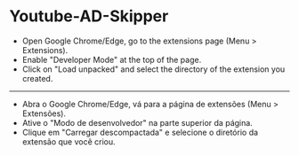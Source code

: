 # Youtube-AD-Skipper


- Open Google Chrome/Edge, go to the extensions page (Menu > Extensions).
- Enable "Developer Mode" at the top of the page.
- Click on "Load unpacked" and select the directory of the extension you created.
______________________________
- Abra o Google Chrome/Edge, vá para a página de extensões (Menu > Extensões).
- Ative o "Modo de desenvolvedor" na parte superior da página.
- Clique em "Carregar descompactada" e selecione o diretório da extensão que você criou.
